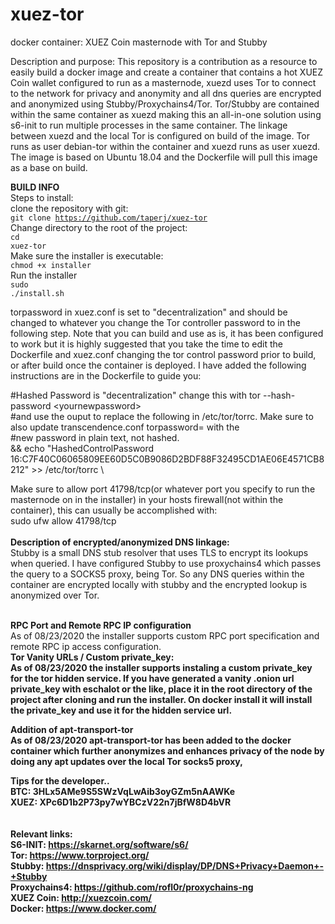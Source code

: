 # xuez-tor
docker container: XUEZ Coin masternode with Tor and Stubby

Description and purpose:
This repository is a contribution as a resource to easily build a docker image and create a container that contains a hot XUEZ Coin wallet configured to run as a masternode, xuezd uses Tor to connect to the network for privacy and anonymity and all dns queries are encrypted and anonymized using Stubby/Proxychains4/Tor. Tor/Stubby are contained within the same container as xuezd making this an all-in-one solution using s6-init to run multiple processes in the same container. The linkage between xuezd and the local Tor is configured on build of the image. Tor runs as user debian-tor within the container and xuezd runs as user xuezd. The image is based on Ubuntu 18.04 and the Dockerfile will pull this image as a base on build.

<b>BUILD INFO</b><br>
Steps to install:<br>
clone the repository with git:<br>
<code>git clone https://github.com/taperj/xuez-tor</code><br>
Change directory to the root of the project:<br>
<code>cd xuez-tor</code><br>
Make sure the installer is executable:<br>
<code>chmod +x installer</code><br>
Run the installer<br>
<code>sudo ./install.sh</code><br>

torpassword in xuez.conf is set to "decentralization" and should be changed to whatever you change the Tor controller password to in the following step. Note that you can build and use as is, it has been configured to work but it is highly suggested that you take the time to edit the Dockerfile and xuez.conf changing the tor control password prior to build, or after build once the container is deployed. I have added the following instructions are in the Dockerfile to guide you:
     
#Hashed Password is "decentralization" change this with tor --hash-password \<yournewpassword\><br>
#and use the ouput to replace the following in /etc/tor/torrc. Make sure to also update transcendence.conf torpassword= with the<br>
#new password in plain text, not hashed.<br>
&&    echo "HashedControlPassword 16:C7F40C06065809EE60D5C0B9086D2BDF88F32495CD1AE06E4571CB8212" >> /etc/tor/torrc \

Make sure to allow port 41798/tcp(or whatever port you specify to run the masternode on in the installer) in your hosts firewall(not within the container), this can usually be accomplished with:<br>
sudo ufw allow 41798/tcp<br>
<br>
<b>Description of encrypted/anonymized DNS linkage:</b><br>
Stubby is a small DNS stub resolver that uses TLS to encrypt its lookups when queried. I have configured Stubby to use proxychains4 which passes the query to a SOCKS5 proxy, being Tor. So any DNS queries within the container are encrypted locally with stubby and the encrypted lookup is anonymized over Tor.<br>
<br>

<b>RPC Port and Remote RPC IP configuration</b><br>
As of 08/23/2020 the installer supports custom RPC port specification and remote RPC ip access configuration.
<br>
<b>Tor Vanity URLs / Custom private_key:<b><br>
As of 08/23/2020 the installer supports instaling a custom private_key for the tor hidden service. If you have generated a vanity .onion url private_key with eschalot or the like, place it in the root directory of the project after cloning and run the installer. On docker install it will install the private_key and use it for the hidden service url.

<b>Addition of apt-transport-tor<b><br>
As of 08/23/2020 apt-transport-tor has been added to the docker container which further anonymizes and enhances privacy of the node by doing any apt updates over the local Tor socks5 proxy,

Tips for the developer..<br>
BTC: 3HLx5AMe9S5SWzVqLwAib3oyGZm5nAAWKe<br>
XUEZ: XPc6D1b2P73py7wYBCzV22n7jBfW8D4bVR<br>
<br>
<br>
<b>Relevant links:</b><br>
<b>S6-INIT:</b> https://skarnet.org/software/s6/ <br>
<b>Tor:</b> https://www.torproject.org/ <br>
<b>Stubby:</b> https://dnsprivacy.org/wiki/display/DP/DNS+Privacy+Daemon+-+Stubby <br>
<b>Proxychains4:</b> https://github.com/rofl0r/proxychains-ng <br>
<b>XUEZ Coin:</b> http://xuezcoin.com/ <br>
<b>Docker:</b> https://www.docker.com/ <br>
